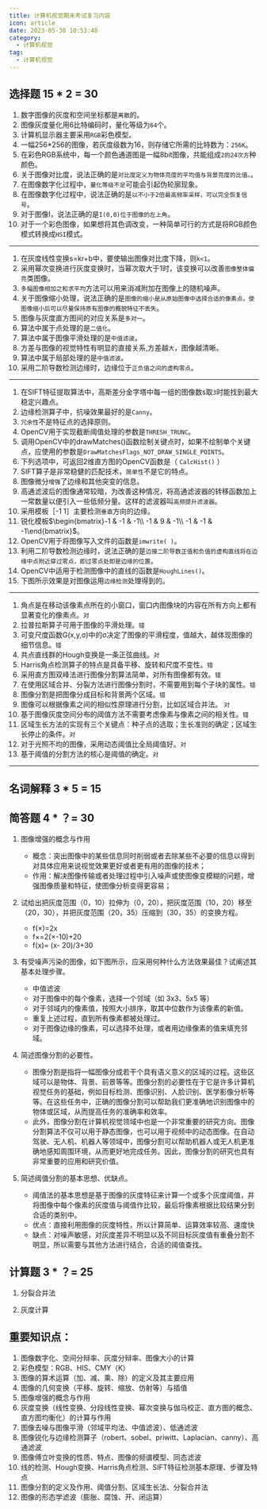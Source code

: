 ```yaml
---
title: 计算机视觉期末考试复习内容
icon: article
date: 2023-05-30 10:53:48
category:
  - 计算机视觉
tag:
  - 计算机视觉
---
```


## 选择题 15 * 2 = 30

1. 数字图像的灰度和空间坐标都是`离散`的。
2. 图像灰度量化用6比特编码时，量化等级为`64`个。
3. 计算机显示器主要采用`RGB`彩色模型。
4. 一幅256*256的图像，若灰度级数为16，则存储它所需的比特数为：`256K`。
5. 在彩色RGB系统中，每一个颜色通道图是一幅8bit图像，共能组成`2的24次方`种颜色。
6. 关于图像对比度，说法正确的是`对比度定义为物体亮度的平均值与背景亮度的比值。`。
7. 在图像数字化过程中，`量化等级不足`可能会引起伪轮廓现象。
8. 在图像数字化过程中，说法正确的是`以不小于2倍最高频率采样，可以完全恢复信号`。
9. 对于图像I，说法正确的是`I(0,0)位于图像的左上角`。
10. 对于一个彩色图像，如果想将其色调改变，一种简单可行的方式是将RGB颜色模式转换成`HSI`模式。
---

1. 在灰度线性变换s=kr+b中，要使输出图像对比度下降，则`k<1`。
2. 采用幂次变换进行灰度变换时，当幂次取大于1时，该变换可以改善`图像整体偏亮`类图像。
3. `多幅图像相加之和求平均`方法可以用来消减附加在图像上的随机噪声。
4. 关于图像缩小处理，说法正确的是`图像的缩小是从原始图像中选择合适的像素点，使图像缩小后可以尽量保持原有图像的概貌特征不丢失`。
5. 图像与灰度直方图间的对应关系是`多对一`。
6. 算法中属于点处理的是`二值化`。
7. 算法中属于图像平滑处理的是`中值滤波`。
8. 方差与图像的视觉特性有明显的直接关系,方差越`大`，图像越清晰。
9. 算法中属于局部处理的是`中值滤波`。
10. 采用二阶导数检测边缘时，边缘位于`正负值之间的虚构零点`。
---

1. 在SIFT特征提取算法中，高斯差分金字塔中每一组的图像数s取`3`时能找到最大稳定兴趣点。
2. 边缘检测算子中，抗噪效果最好的是`Canny`。
3. `冗余性`不是特征点的选择原则。
4. OpenCV用于实现截断阈值处理的参数是`THRESH_TRUNC`。
5. 调用OpenCV中的drawMatches()函数绘制关键点时，如果不绘制单个关键点，应使用的参数是`DrawMatchesFlags_NOT_DRAW_SINGLE_POINTS`。
6. 下列选项中，可返回2维直方图的OpenCV函数是（ `CalcHist()`  ）
7. SIFT算子是非常稳健的匹配技术，`简单性`不是它的特点。
8. 图像微分`增强`了边缘和其他突变的信息。 
9. 高通滤波后的图像通常较暗，为改善这种情况，将高通滤波器的转移函数加上一常数量以便引入一些低频分量。这样的滤波器叫`高频提升滤波器`。
10. 采用模板［-1  1］主要检测`垂直`方向的边缘。
11. 锐化模板$\begin{bmatrix}-1 & -1 & -1\\ -1 &  9 & -1\\ -1 & -1 & -1\end{bmatrix}$。
12. OpenCV用于将图像写入文件的函数是`imwrite( )`。
13. 利用二阶导数检测边缘时，说法正确的是`边接二阶导数正值和负值的虚构直线将在边缘中点附近穿过零点，即过零点处即是边缘的位置`。
14. OpenCV中适用于检测图像中的直线的函数是`HoughLines()`。
15. 下图所示效果是对图像运用`边缘检测`处理得到的<Badge text="图在学习通，不看也无所谓，无脑边缘检测" type="tip" />。
---

1. 角点是在移动该像素点所在的小窗口，窗口内图像块的内容在所有方向上都有显著变化的像素点。`对`
2. 拉普拉斯算子可用于图像的平滑处理。`错`
3. 可变尺度函数G(x,y,σ)中的σ决定了图像的平滑程度，值越大，越体现图像的细节信息。`错`
4. 共点直线群的Hough变换是一条正弦曲线。`对`
5. Harris角点检测算子的特点是具备平移、旋转和尺度不变性。`错`
6. 采用直方图双峰法进行图像分割算法简单，对所有图像都有效。`错`
7. 在使用区域合并、分裂方法进行图像分割时，不需要用到每个子块的属性。`错`
8. 图像分割是把图像分成目标和背景两个区域。`错`
9. 图像可以根据像素之间的相似性原理进行分割，比如区域合并法。 `对`
10. 基于图像灰度空间分布的阈值方法不需要考虑像素与像素之间的相关性。`错`
11. 区域生长方法的实现有三个关键点：种子点的选取；生长准则的确定；区域生长停止的条件。`对`
12. 对于光照不均的图像，采用动态阈值比全局阈值好。`对`
13. 基于阈值的分割方法的核心是阈值的确定。`对`
---

## 名词解释 3 * 5 = 15

## 简答题 4 * ？= 30

1. 图像增强的概念与作用 <Badge text="简答无疑" type="tip" />
    - 概念：突出图像中的某些信息同时削弱或者去除某些不必要的信息以得到对具体应用来说视觉效果更好或者更有用的图像的技术；
    - 作用：解决图像传输或者处理过程中引入噪声或使图像变模糊的问题，增强图像质量和特征，使图像分析变得更容易；

2. 试给出把灰度范围（0，10）拉伸为（0，20），把灰度范围（10，20）移至（20，30），并把灰度范围（20，35）压缩到（30，35）的变换方程。 
    - f(×)=2x
    - f×=2(×-10)+20
    - f(x)= (x- 20)/3+30

3. 有受噪声污染的图像，如下图所示，应采用何种什么方法效果最佳？试阐述其基本处理步骤。 
    - 中值滤波
    - 对于图像中的每个像素，选择一个邻域（如 3x3、5x5 等）
    - 对于邻域内的像素值，按照大小排序，取其中位数作为该像素的新值。
    - 重复上述过程，直到所有像素都被处理过。
    - 对于图像边缘的像素，可以选择不处理，或者用边缘像素的值来填充邻域<Badge text="可不写" type="tip" />。

4. 简述图像分割的必要性。
    -  图像分割是指将一幅图像分成若干个具有语义意义的区域的过程。这些区域可以是物体、背景、前景等等。图像分割的必要性在于它是许多计算机视觉任务的基础，例如目标检测、图像识别、人脸识别、医学影像分析等等。在这些任务中，正确的图像分割可以帮助我们更准确地识别图像中的物体或区域，从而提高任务的准确率和效率。
    - 此外，图像分割在计算机视觉领域中也是一个非常重要的研究方向。图像分割算法不仅可以用于静态图像，也可以用于视频中的动态图像。在自动驾驶、无人机、机器人等领域中，图像分割可以帮助机器人或无人机更准确地感知周围环境，从而更好地完成任务。因此，图像分割的研究也具有非常重要的应用和研究价值。

5. 简述阈值分割的基本思想、优缺点。
    - 阈值法的基本思想是基于图像的灰度特征来计算一个或多个灰度阈值，并将图像中每个像素的灰度值与阈值作比较，最后将像素根据比较结果分到合适的类别中。
    - 优点：直接利用图像的灰度特性，所以计算简单、运算效率较高、速度快
    - 缺点：对噪声敏感，对灰度差异不明显以及不同目标灰度值有重叠分割不明显，所以需要与其他方法进行结合，合适的阈值查找。

## 计算题 3 * ？= 25
1. 分裂合并法

2. 灰度计算

## 重要知识点：
1. 图像数字化、空间分辩率、灰度分辩率、图像大小的计算
2. 彩色模型：RGB、HIS、CMY（K）
3. 图像的算术运算（加、减、乘、除）的定义及其主要应用
4. 图像的几何变换（平移、旋转、缩放、仿射等）与插值
5. 图像增强的概念与作用
6. 灰度变换（线性变换、分段线性变换、幂次变换与伽马校正、直方图的概念、直方图均衡化）的计算与作用
7. 图像去噪与图像平滑（邻域平均法、中值滤波）、低通滤波
8. 图像锐化与边缘检测算子（robert、sobel、priwitt、Laplacian、canny）、高通滤波
9. 图像傅立叶变换的性质、特点、图像的频谱模型、同态滤波
10. 线的检测、Hough变换、Harris角点检测、SIFT特征检测基本原理、步骤及特点
11. 图像分割的定义及作用、阈值分割、区域生长法、分裂合并法
12. 图像的形态学滤波（膨胀、腐蚀、开、闭运算）
